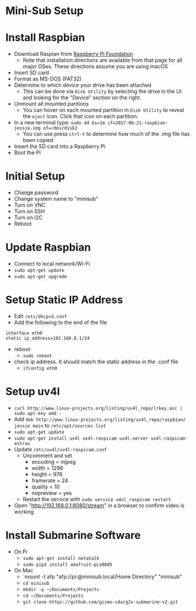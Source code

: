 # Mini-Sub Setup

# Install Raspbian
  - Download Raspian from [Raspberry Pi Foundation](https://www.raspberrypi.org/downloads/raspbian/)
    - Note that installation directions are available from that page for all major OSes. These directions assume you are using macOS
  - Insert SD card
  - Format as MS-DOS (FAT32)
  - Determine to which device your drive has been attached
    - This can be done via `Disk Utility` by selecting the drive in the UI and looking for the "Device" section on the right.
  - Unmount all mounted paritions
    - You can hover on each mounted partition in `Disk Utility` to reveal the `eject` icon. Click that icon on each partition.
  - In a new terminal type: `sudo dd bs=1m if=2017-06-21-raspbian-jessie.img of=/dev/disk2`
    - You can use press `ctrl-t` to determine how much of the .img file has been copied
  - Insert the SD card into a Raspberry Pi
  - Boot the Pi

# Initial Setup
  - Change password
  - Change system name to "minisub"
  - Turn on VNC
  - Turn on SSH
  - Turn on I2C
  - Reboot

# Update Raspbian
  - Connect to local network/Wi-Fi
  - `sudo apt-get update`
  - `sudo apt-get upgrade`

# Setup Static IP Address

- Edit `/etc/dhcpcd.conf`
- Add the following to the end of the file
```
interface eth0
static ip_address=192.168.0.1/24
```
- reboot
  - `sudo reboot`
- check ip address. It should match the static address in the .conf file
  - `ifconfig eth0`

# Setup uv4l

- `curl http://www.linux-projects.org/listing/uv4l_repo/lrkey.asc | sudo apt-key add -`
- Add `deb http://www.linux-projects.org/listing/uv4l_repo/raspbian/ jessie main` to `/etc/apt/sources.list`
- `sudo apt-get update`
- `sudo apt-get install uv4l uv4l-raspicam uv4l-server uv4l-raspicam-extras`
- Update `/etc/uv4l/uv4l-raspicam.conf`
  - Uncomment and set
    - encoding = mjpeg
    - width = 1296
    - height = 976
    - framerate = 24
    - quality = 10
    - nopreview = yes
  - Restart the service with `sudo service u4vl_raspicam restart`
- Open "http://192.168.0.1:8080/stream" in a browser to confirm video is working

# Install Submarine Software
  - On Pi
    - `sudo apt-get install netatalk`
    - `sudo pip3 install adafruit-pca9685`
  - On Mac
    - `mount -t afp "afp://pi:<password>@minisub.local/Home Directory" "minisub"
    - `cd minisub`
    - `mkdir -p ~/Documents/Projects`
    - `cd ~/Documents/Projects`
    - `git clone https://github.com/gizmo-cda/g2x-submarine-v2.git`
